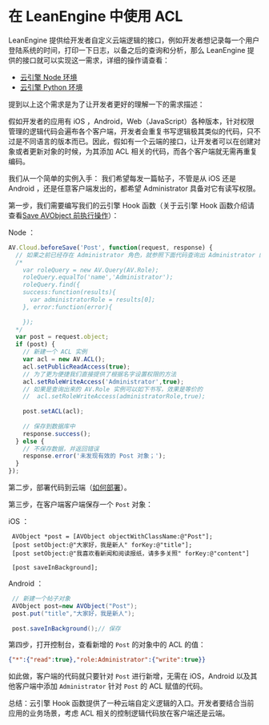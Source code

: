 # 在 LeanEngine 中使用 ACL

LeanEngine 提供给开发者自定义云端逻辑的接口，例如开发者想记录每一个用户登陆系统的时间，打印一下日志，以备之后的查询和分析，那么 LeanEngine 提供的接口就可以实现这一需求，详细的操作请查看：

* [云引擎 Node 环境](/leanengine_guide-node.html)
* [云引擎 Python 环境](/leanengine_guide-python.html)

提到以上这个需求是为了让开发者更好的理解一下的需求描述：

假如开发者的应用有 iOS ，Android，Web（JavaScript）各种版本，针对权限管理的逻辑代码会遍布各个客户端，开发者会重复书写逻辑极其类似的代码，只不过是不同语言的版本而已。因此，假如有一个云端的接口，让开发者可以在创建对象或者更新对象的时候，为其添加 ACL 相关的代码，而各个客户端就无需再重复编码。

我们从一个简单的实例入手：
我们希望每发一篇帖子，不管是从 iOS 还是 Android ，还是任意客户端发出的，都希望 Administrator 具备对它有读写权限。

第一步，我们需要编写我们的云引擎 Hook 函数（关于云引擎 Hook 函数介绍请查看[Save AVObject 前执行操作](/leanengine_guide-node.html#Save_前执行操作)）：

Node ：

```javascript
AV.Cloud.beforeSave('Post', function(request, response) {
  // 如果之前已经存在 Administrator 角色，就参照下面代码查询出 Administrator 的 AV.Role 的实例
  /*
    var roleQuery = new AV.Query(AV.Role);
    roleQuery.equalTo('name','Administrator');
    roleQuery.find({
    success:function(results){
      var administratorRole = results[0];
    }, error:function(error){
      
    });
  */
  var post = request.object;
  if (post) {
    // 新建一个 ACL 实例
    var acl = new AV.ACL();
    acl.setPublicReadAccess(true);
    // 为了更为便捷我们直接提供了根据名字设置权限的方法
    acl.setRoleWriteAccess('Administrator',true);
    // 如果是查询出来的 AV.Role 实例可以如下书写，效果是等价的
    //  acl.setRoleWriteAccess(administratorRole,true);
      
    post.setACL(acl);
    
    // 保存到数据库中
    response.success();
  } else {
    // 不保存数据，并返回错误
    response.error('未发现有效的 Post 对象；');    
  }
});
```

第二步，部署代码到云端（[如何部署](/leanengine_guide-node.html#部署)）。

第三步，在客户端客户端保存一个 `Post` 对象：

iOS ：

```objc
 AVObject *post = [AVObject objectWithClassName:@"Post"];
 [post setObject:@"大家好，我是新人" forKey:@"title"];
 [post setObject:@"我喜欢看新闻和阅读报纸，请多多关照" forKey:@"content"]
 
 [post saveInBackground];
```

Android ：

```java
 // 新建一个帖子对象
 AVObject post=new AVObject("Post");
 post.put("title","大家好，我是新人");
 
 post.saveInBackground();// 保存
```

第四步，打开控制台，查看新增的 `Post` 的对象中的 ACL 的值：

```json
{"*":{"read":true},"role:Administrator":{"write":true}}
``` 

如此做，客户端的代码就只要针对 `Post` 进行新增，无需在 iOS，Android 以及其他客户端中添加 `Administrator` 针对 `Post` 的 ACL 赋值的代码。

总结：云引擎 Hook 函数提供了一种云端自定义逻辑的入口。开发者要结合当前应用的业务场景，考虑 ACL 相关的控制逻辑代码放在客户端还是云端。
